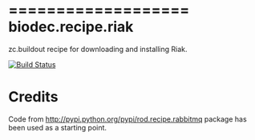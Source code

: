 ===================
biodec.recipe.riak
===================

zc.buildout recipe for downloading and installing Riak.

[![Build Status](https://secure.travis-ci.org/biodec/biodec.recipe.riak.png)](http://travis-ci.org/biodec/biodec.recipe.riak)

Credits
=======

Code from http://pypi.python.org/pypi/rod.recipe.rabbitmq package has been used
as a starting point.

